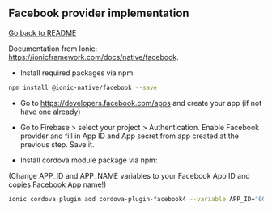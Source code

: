 ## Facebook provider implementation

[Go back to README](../README.md)

Documentation from Ionic: https://ionicframework.com/docs/native/facebook.

- Install required packages via npm:
``` bash
npm install @ionic-native/facebook --save
```

- Go to https://developers.facebook.com/apps and create your app (if not have one already)

- Go to Firebase > select your project > Authentication.
Enable Facebook provider and fill in App ID and App secret from app created at the previous step.
Save it.

- Install cordova module package via npm:

(Change APP_ID and APP_NAME variables to your Facebook App ID and copies Facebook App name!)
``` bash
ionic cordova plugin add cordova-plugin-facebook4 --variable APP_ID="000000" --variable APP_NAME="App name"
```
